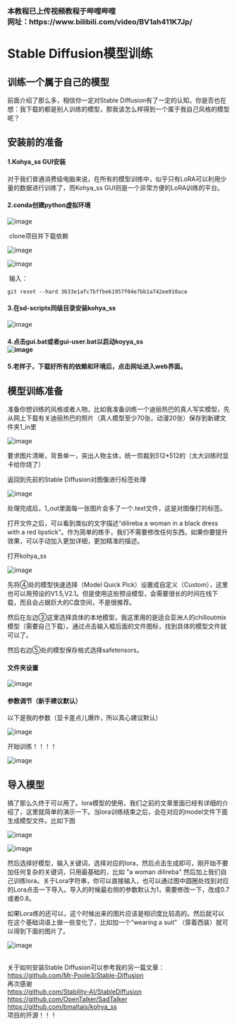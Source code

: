 <h3>本教程已上传视频教程于哔哩哔哩<br>
网址：https://www.bilibili.com/video/BV1ah411K7Jp/
<br>
<h1>Stable Diffusion模型训练

## 训练一个属于自己的模型

前面介绍了那么多，相信你一定对Stable Diffusion有了一定的认知，你是否也在想：我下载的都是别人训练的模型，那我该怎么样得到一个属于我自己风格的模型呢？

## 安装前的准备

#### 1.Kohya_ss GUI安装

 对于我们普通消费级电脑来说，在所有的模型训练中，似乎只有LoRA可以利用少量的数据进行训练了，而Kohya_ss GUI则是一个非常方便的LoRA训练的平台。

#### 2.conda创建python虚拟环境

 ![image](https://github.com/Mr-Poole3/Lora-model/assets/112788987/e39f6f10-1268-4667-a1f5-57fd39d1367e)


​	clone项目并下载依赖

![image](https://github.com/Mr-Poole3/Lora-model/assets/112788987/7a2772f7-24dc-4590-8cef-64bfe43cebdd)


![image](https://github.com/Mr-Poole3/Lora-model/assets/112788987/a482b795-9362-41c7-98dc-784a79164cd6)

​		输入：

```
git reset --hard 3633e1afc7bffbe61957f04e7bb1a742ee910ace
```

#### 3.在sd-scripts同级目录安装kohya_ss

![image](https://github.com/Mr-Poole3/Lora-model/assets/112788987/04f8a1d0-8ad8-4706-9c02-6b35ed036205)

#### 4.点击gui.bat或者gui-user.bat以启动koyya_ss<br>![image](https://github.com/Mr-Poole3/Lora-model/assets/112788987/0ae1e34a-74a4-4d80-81d5-e12896bf5369)


#### 5.老样子，下载好所有的依赖和环境后，点击网址进入web界面。

## 模型训练准备

准备你想训练的风格或者人物，比如我准备训练一个迪丽热巴的真人写实模型，先从网上下载有关迪丽热巴的照片（真人模型至少70张，动漫20张）保存到新建文件夹1_in里

![image](https://github.com/Mr-Poole3/Lora-model/assets/112788987/c85a1188-e1ef-46a0-8b7b-fbad0552cdab)


要求图片清晰，背景单一，突出人物主体，统一剪裁到512*512的（太大训练时显卡给你烧了）

<!--在1_in的同级文件夹里新建1_out，log，model用于储存。-->

返回到先前的Stable Diffusion对图像进行标签处理

![image](https://github.com/Mr-Poole3/Lora-model/assets/112788987/23a08530-90ca-425d-abc5-cf08ee87615c)


处理完成后，1_out里面每一张图片会多了一个.text文件，这是对图像打的标签。

打开文件之后，可以看到类似的文字描述“dilireba a woman in a black dress with a red lipstick”。作为简单的练手，我们不需要修改任何东西。如果你要提升效果，可以手动加入更加详细，更加精准的描述。

打开kohya_ss

![image](https://github.com/Mr-Poole3/Lora-model/assets/112788987/b421ccf3-dc45-43d8-b656-47eb0e529651)


先将④处的模型快速选择（Model Quick Pick）设置成自定义（Custom），这里也可以用预设的V1.5,V2.1。但是使用这些预设模型，会需要很长的时间在线下载，而且会占据巨大的C盘空间，不是很推荐。

然后在左边③这里选择具体的本地模型，我这里用的是适合亚洲人的chilloutmix模型（需要自己下载）。通过点击输入框后面的文件图标，找到具体的模型文件就可以了。

然后右边⑤处的模型保存格式选择safetensors。

#### 文件夹设置

![image](https://github.com/Mr-Poole3/Lora-model/assets/112788987/05f38c9a-4bb8-49a1-869f-7c214b44e554)


#### 参数调节（新手建议默认）

以下是我的参数（显卡差点儿爆炸，所以真心建议默认）

![image](https://github.com/Mr-Poole3/Lora-model/assets/112788987/681f4b1d-990c-4203-8847-6f105427f053)


开始训练！！！！

![image](https://github.com/Mr-Poole3/Lora-model/assets/112788987/50b77c33-3b73-438f-b71d-3eb05e6d3d6b)


<!--我的3060 laptop训练了大概5小时-->

## 导入模型

搞了那么久终于可以用了。lora模型的使用，我们之前的文章里面已经有详细的介绍了，这里就简单的演示一下。当lora训练结束之后，会在对应的model文件下面生成模型文件。比如下图

![image](https://github.com/Mr-Poole3/Lora-model/assets/112788987/86abf699-c3b9-45de-abb2-385cc399895a)


![image](https://github.com/Mr-Poole3/Lora-model/assets/112788987/2fb99877-6ad5-4c9d-9a9e-be31880cf23c)


然后选择好模型，输入关键词，选择对应的lora，然后点击生成即可，刚开始不要加任何复杂的关键词，只用最基础的，比如 "a woman dilireba" 然后加上我们自己训练lora。关于Lora字符串，你可以直接输入，也可以通过图中圆圈处找到对应的Lora点击一下导入。导入的时候最右侧的参数默认为1，需要修改一下，改成0.7或者0.8。

如果Lora练的还可以，这个时候出来的图片应该是相识度比较高的。然后就可以在这个基础词语上做一些变化了，比如加一个“wearing a suit” （穿着西装）就可以得到下面的图片了。

![image](https://github.com/Mr-Poole3/Lora-model/assets/112788987/06af114e-57d1-4f3a-a86e-7c5cb7f3fefd)

<br>关于如何安装Stable Diffusion可以参考我的另一篇文章：https://github.com/Mr-Poole3/Stable-Diffusion
<br>
再次感谢<br>https://github.com/Stability-AI/StableDiffusion<br>
https://github.com/OpenTalker/SadTalker<br>
https://github.com/bmaltais/kohya_ss<br>
项目的开源！！！
